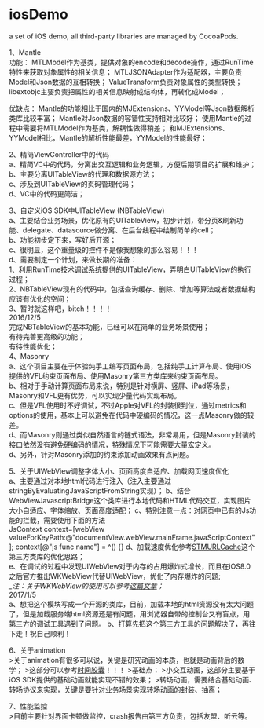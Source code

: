 # iosDemo
a set of iOS demo, all third-party libraries are managed by CocoaPods.

1、Mantle  
功能：
	MTLModel作为基类，提供对象的encode和decode操作，通过RunTime特性来获取对象属性的相关信息；
	MTLJSONAdapter作为适配器，主要负责Model和Json数据的互相转换；
	ValueTransform负责对象属性的类型转换；
	libextobjc主要负责把属性的相关信息映射成结构体，再转化成Model；  

优缺点：
	Mantle的功能相比于国内的MJExtensions、YYModel等Json数据解析类库比较丰富；
	Mantle对Json数据的容错性支持相对比较好；
	使用Mantle的过程中需要将MTLModel作为基类，解耦性做得稍差；
	和MJExtensions、YYModel相比，Mantle的解析性能最差，YYModel的性能最好；

2、精简ViewController中的代码  
	a、精简VC中的代码，分离出交互逻辑和业务逻辑，方便后期项目的扩展和维护；  
	b、主要分离UITableView的代理和数据源方法；  
	c、涉及到UITableView的页码管理代码；  
	d、VC中的代码更简洁；  

3、自定义iOS SDK中UITableView (NBTableView)  
	a、主要结合业务场景，优化原有的UITableView，初步计划，带分页&刷新功能、delegate、datasource做分离、在后台线程中绘制简单的cell；  
	b、功能初步定下来，写好后开源；  
	c、很明显，这个重量级的控件不是像我想象的那么容易！！！  
	d、需要制定一个计划，来做长期的准备：  
		1、利用RunTime技术调试系统提供的UITableView，弄明白UITableView的执行过程；  
		2、NBTableView现有的代码中，包括查询缓存、删除、增加等算法或者数据结构应该有优化的空间；  
		3、暂时就这样吧，bitch！！！！  
	2016/12/5  
		完成NBTableView的基本功能，已经可以在简单的业务场景使用；  
		有待完善更高级的功能；  
		有待性能优化；  
4、Masonry  
	a、这个项目主要在于体验纯手工编写页面布局，包括纯手工计算布局、使用iOS提供的VFL约束页面布局、使用Masonry第三方类库来约束页面布局。  
	b、相对于手动计算页面布局来说，特别是针对横屏、竖屏、iPad等场景，Masonry和VFL更有优势，可以实现少量代码实现布局。  
	c、但是VFL使用时不好调试，不过Apple对VFL的封装很到位，通过metrics和options的使用，基本上可以避免在代码中硬编码的情况，这一点Masonry做的较差。  
	d、而Masonry则通过类似自然语言的链式语法，非常易用，但是Masonry封装的接口依然没有避免硬编码的情况，特殊情况下可能需要大量宏定义。  
	d、另外，针对Masonry添加的约束添加动画效果有点问题。

5、关于UIWebView调整字体大小、页面高度自适应、加载网页速度优化  
	a、主要通过对本地html代码进行注入（注入主要通过stringByEvaluatingJavaScriptFromString实现）；
	b、结合WebViewJavascriptBridge这个类库进行本地代码和HTML代码交互，实现图片大小自适应、字体缩放、页面高度适配；
	c、特别注意一点：对网页中已有的Js功能的拦截，需要使用下面的方法  
	      	JsContext context=[webView valueForKeyPath:@"documentView.webView.mainFrame.javaScriptContext"];
    		context[@"js func name"] = ^() {}
	d、加载速度优化参考[STMURLCache](https://github.com/ming1016/STMURLCache)这个第三方类库的优化思路；  
	e、在调试的过程中发现UIWebView对于内存的占用爆炸式增长，而且在iOS8.0之后官方推出WKWebView代替UIWebView，优化了内存爆炸的问题;  
	*_注：关于WKWebView的使用可以参考[这篇文章](http://ios.jobbole.com/90729/)；*  
	2017/1/5  
	a、想把这个模块写成一个开源的类库，目前，加载本地的html资源没有太大问题了，但是加载服务端html资源还是有问题，用浏览器自带的控制台又有盲点，用第三方的调试工具遇到了问题。 
	b、打算先把这个第三方工具的问题解决了，再往下走！祝自己顺利！

6、关于animation  
	>关于animation有很多可以说，关键是研究动画的本质，也就是动画背后的数学；
	>这部分可以参考[时间胶囊](http://kittenyang.com/)！！！
	>基础点：
		>小交互动画，这部分主要基于iOS SDK提供的基础动画就能实现不错的效果；
		>转场动画，需要结合基础动画、转场协议来实现，关键是要针对业务场景实现转场动画的封装、抽离；
	
7、性能监控  
    >目前主要针对界面卡顿做监控，crash报告由第三方负责，包括友盟、听云等。
